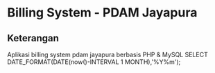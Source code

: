 # Billing System - PDAM Jayapura
## Keterangan
Aplikasi billing system pdam jayapura berbasis PHP & MySQL
SELECT DATE_FORMAT(DATE(now()-INTERVAL 1 MONTH),'%Y%m');
